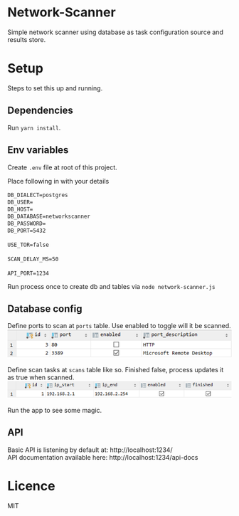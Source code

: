 # Network-Scanner

Simple network scanner using database as task configuration source and results store.



Setup
============
Steps to set this up and running.


Dependencies
-----
Run `yarn install`.


Env variables
-----
Create `.env` file at root of this project.

Place following in with your details
```dotenv
DB_DIALECT=postgres
DB_USER=
DB_HOST=
DB_DATABASE=networkscanner
DB_PASSWORD=
DB_PORT=5432

USE_TOR=false

SCAN_DELAY_MS=50

API_PORT=1234
```

Run process once to create db and tables via `node network-scanner.js`


Database config
-----
Define ports to scan at `ports` table. Use enabled to toggle will it be scanned.  
![ports](doc/ports.PNG) 

Define scan tasks at `scans` table like so. Finished false, process updates it as true when scanned.  
![scans](doc/scans.PNG) 

Run the app to see some magic.


API
-----
Basic API is listening by default at: http://localhost:1234/  
API documentation available here: http://localhost:1234/api-docs  



Licence
============
MIT

